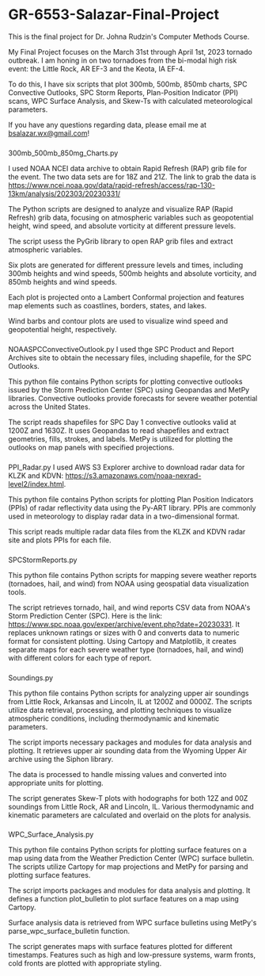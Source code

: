 # GR-6553-Salazar-Final-Project

This is the final project for Dr. Johna Rudzin's Computer Methods Course. 

My Final Project focuses on the March 31st through April 1st, 2023 tornado outbreak. I am honing in on two tornadoes from the bi-modal high risk event: the Little Rock, AR EF-3 and the Keota, IA EF-4.

To do this, I have six scripts that plot 300mb, 500mb, 850mb charts, SPC Convective Outlooks, SPC Storm Reports, Plan-Position Indicator (PPI) scans, WPC Surface Analysis, and Skew-Ts with calculated meteorological parameters. 

If you have any questions regarding data, please email me at bsalazar.wx@gmail.com!

###
300mb_500mb_850mg_Charts.py

I used NOAA NCEI data archive to obtain Rapid Refresh (RAP) grib file for the event. The two data sets are for 18Z and 21Z. The link to grab the data is https://www.ncei.noaa.gov/data/rapid-refresh/access/rap-130-13km/analysis/202303/20230331/

The Python scripts are designed to analyze and visualize RAP (Rapid Refresh) grib data, focusing on atmospheric variables such as geopotential height, wind speed, and absolute vorticity at different pressure levels.

The script usess the PyGrib library to open RAP grib files and extract atmospheric variables.

Six plots are generated for different pressure levels and times, including 300mb heights and wind speeds, 500mb heights and absolute vorticity, and 850mb heights and wind speeds.

Each plot is projected onto a Lambert Conformal projection and features map elements such as coastlines, borders, states, and lakes.

Wind barbs and contour plots are used to visualize wind speed and geopotential height, respectively.

###
NOAASPCConvectiveOutlook.py
I used thge SPC Product and Report Archives site to obtain the necessary files, including shapefile, for the SPC Outlooks.

This python file contains Python scripts for plotting convective outlooks issued by the Storm Prediction Center (SPC) using Geopandas and MetPy libraries. Convective outlooks provide forecasts for severe weather potential across the United States.

The script reads shapefiles for SPC Day 1 convective outlooks valid at 1200Z and 1630Z. It uses Geopandas to read shapefiles and extract geometries, fills, strokes, and labels. MetPy is utilized for plotting the outlooks on map panels with specified projections.

###
PPI_Radar.py
I used AWS S3 Explorer archive to download radar data for KLZK and KDVN: https://s3.amazonaws.com/noaa-nexrad-level2/index.html.

This python file contains Python scripts for plotting Plan Position Indicators (PPIs) of radar reflectivity data using the Py-ART library. PPIs are commonly used in meteorology to display radar data in a two-dimensional format.

This script reads multiple radar data files from the KLZK and KDVN radar site and plots PPIs for each file.

###
SPCStormReports.py

This python file contains Python scripts for mapping severe weather reports (tornadoes, hail, and wind) from NOAA using geospatial data visualization tools.

The script retrieves tornado, hail, and wind reports CSV data from NOAA's Storm Prediction Center (SPC). Here is the link: https://www.spc.noaa.gov/exper/archive/event.php?date=20230331. It replaces unknown ratings or sizes with 0 and converts data to numeric format for consistent plotting. Using Cartopy and Matplotlib, it creates separate maps for each severe weather type (tornadoes, hail, and wind) with different colors for each type of report.

###
Soundings.py

This python file contains Python scripts for analyzing upper air soundings from Little Rock, Arkansas and Lincoln, IL at 1200Z and 0000Z. The scripts utilize data retrieval, processing, and plotting techniques to visualize atmospheric conditions, including thermodynamic and kinematic parameters.

The script imports necessary packages and modules for data analysis and plotting.
It retrieves upper air sounding data from the Wyoming Upper Air archive using the Siphon library.

The data is processed to handle missing values and converted into appropriate units for plotting.

The script generates Skew-T plots with hodographs for both 12Z and 00Z soundings from Little Rock, AR and Lincoln, IL. Various thermodynamic and kinematic parameters are calculated and overlaid on the plots for analysis.

###
WPC_Surface_Analysis.py

This python file contains Python scripts for plotting surface features on a map using data from the Weather Prediction Center (WPC) surface bulletin. The scripts utilize Cartopy for map projections and MetPy for parsing and plotting surface features.

The script imports packages and modules for data analysis and plotting. It defines a function plot_bulletin to plot surface features on a map using Cartopy.

Surface analysis data is retrieved from WPC surface bulletins using MetPy's parse_wpc_surface_bulletin function.

The script generates maps with surface features plotted for different timestamps.
Features such as high and low-pressure systems, warm fronts, cold fronts are plotted with appropriate styling.
